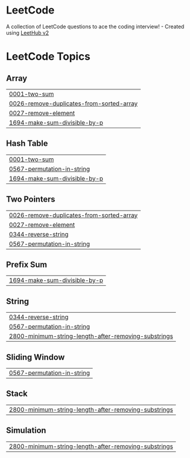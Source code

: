 # LeetCode
A collection of LeetCode questions to ace the coding interview! - Created using [LeetHub v2](https://github.com/arunbhardwaj/LeetHub-2.0)

<!---LeetCode Topics Start-->
# LeetCode Topics
## Array
|  |
| ------- |
| [0001-two-sum](https://github.com/PeggyPriscilla/LeetCode/tree/master/0001-two-sum) |
| [0026-remove-duplicates-from-sorted-array](https://github.com/PeggyPriscilla/LeetCode/tree/master/0026-remove-duplicates-from-sorted-array) |
| [0027-remove-element](https://github.com/PeggyPriscilla/LeetCode/tree/master/0027-remove-element) |
| [1694-make-sum-divisible-by-p](https://github.com/PeggyPriscilla/LeetCode/tree/master/1694-make-sum-divisible-by-p) |
## Hash Table
|  |
| ------- |
| [0001-two-sum](https://github.com/PeggyPriscilla/LeetCode/tree/master/0001-two-sum) |
| [0567-permutation-in-string](https://github.com/PeggyPriscilla/LeetCode/tree/master/0567-permutation-in-string) |
| [1694-make-sum-divisible-by-p](https://github.com/PeggyPriscilla/LeetCode/tree/master/1694-make-sum-divisible-by-p) |
## Two Pointers
|  |
| ------- |
| [0026-remove-duplicates-from-sorted-array](https://github.com/PeggyPriscilla/LeetCode/tree/master/0026-remove-duplicates-from-sorted-array) |
| [0027-remove-element](https://github.com/PeggyPriscilla/LeetCode/tree/master/0027-remove-element) |
| [0344-reverse-string](https://github.com/PeggyPriscilla/LeetCode/tree/master/0344-reverse-string) |
| [0567-permutation-in-string](https://github.com/PeggyPriscilla/LeetCode/tree/master/0567-permutation-in-string) |
## Prefix Sum
|  |
| ------- |
| [1694-make-sum-divisible-by-p](https://github.com/PeggyPriscilla/LeetCode/tree/master/1694-make-sum-divisible-by-p) |
## String
|  |
| ------- |
| [0344-reverse-string](https://github.com/PeggyPriscilla/LeetCode/tree/master/0344-reverse-string) |
| [0567-permutation-in-string](https://github.com/PeggyPriscilla/LeetCode/tree/master/0567-permutation-in-string) |
| [2800-minimum-string-length-after-removing-substrings](https://github.com/PeggyPriscilla/LeetCode/tree/master/2800-minimum-string-length-after-removing-substrings) |
## Sliding Window
|  |
| ------- |
| [0567-permutation-in-string](https://github.com/PeggyPriscilla/LeetCode/tree/master/0567-permutation-in-string) |
## Stack
|  |
| ------- |
| [2800-minimum-string-length-after-removing-substrings](https://github.com/PeggyPriscilla/LeetCode/tree/master/2800-minimum-string-length-after-removing-substrings) |
## Simulation
|  |
| ------- |
| [2800-minimum-string-length-after-removing-substrings](https://github.com/PeggyPriscilla/LeetCode/tree/master/2800-minimum-string-length-after-removing-substrings) |
<!---LeetCode Topics End-->